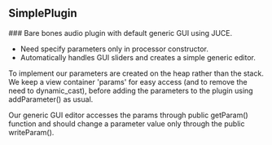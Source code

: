 
SimplePlugin
------------

### Bare bones audio plugin with default generic GUI using JUCE.

- Need specify parameters only in processor constructor.
- Automatically handles GUI sliders and creates a simple generic editor.

To implement our parameters are created on the heap rather than the stack.
We keep a view container 'params' for easy access (and to remove the need to
dynamic_cast), before adding the parameters to the plugin using
addParameter() as usual.

Our generic GUI editor accesses the params through public getParam() function
and should change a parameter value only through the public writeParam().
